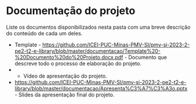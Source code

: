 # Documentação do projeto

Liste os documentos disponibilizados nesta pasta com uma breve descrição do conteúdo de cada um deles.

* Template - https://github.com/ICEI-PUC-Minas-PMV-SI/pmv-si-2023-2-pe2-t2-e-library/blob/master/documentacao/Template%20-%20Documento%20do%20Projeto.docx.pdf - Documento que descreve todo o processo de elaboração do projeto.
*  - Vídeo de apresentação do projeto.
* https://github.com/ICEI-PUC-Minas-PMV-SI/pmv-si-2023-2-pe2-t2-e-library/blob/master/documentacao/Apresenta%C3%A7%C3%A3o.pptx - Slides da apresentação final do projeto.


